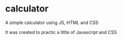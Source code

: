 # calculator
A simple calculator using JS, HTML and CSS

It was created to practic a little of Javascript and CSS
